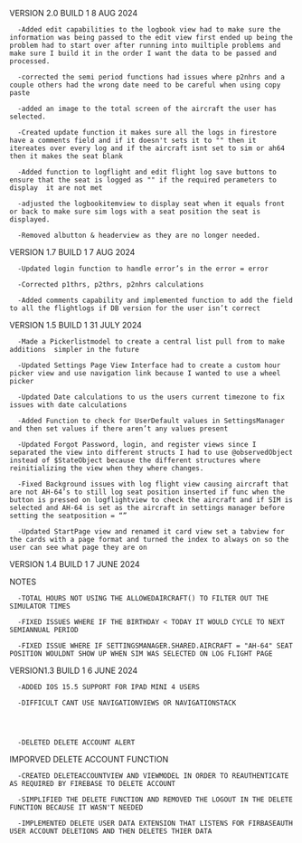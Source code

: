 VERSION 2.0 BUILD 1
8 AUG 2024

      -Added edit capabilities to the logbook view had to make sure the information was being passed to the edit view first ended up being the problem had to start over after running into muiltiple problems and make sure I build it in the order I want the data to be passed and processed.
      
      -corrected the semi period functions had issues where p2nhrs and a couple others had the wrong date need to be careful when using copy paste
      
      -added an image to the total screen of the aircraft the user has selected. 
      
      -Created update function it makes sure all the logs in firestore have a comments field and if it doesn't sets it to "" then it itereates over every log and if the aircraft isnt set to sim or ah64 then it makes the seat blank
      
      -Added function to logflight and edit flight log save buttons to ensure that the seat is logged as "" if the required perameters to display  it are not met
      
      -adjusted the logbookitemview to display seat when it equals front or back to make sure sim logs with a seat position the seat is displayed.
      
      -Removed albutton & headerview as they are no longer needed.



VERSION 1.7 BUILD 1
7 AUG 2024

      -Updated login function to handle error’s in the error = error

      -Corrected p1thrs, p2thrs, p2nhrs calculations

      -Added comments capability and implemented function to add the field to all the flightlogs if DB version for the user isn’t correct

VERSION 1.5 BUILD 1
31 JULY 2024

      -Made a Pickerlistmodel to create a central list pull from to make additions 	simpler in the future

      -Updated Settings Page View Interface had to create a custom hour picker view and use navigation link because I wanted to use a wheel picker

      -Updated Date calculations to us the users current timezone to fix issues with date calculations

      -Added Function to check for UserDefault values in SettingsManager and then set values if there aren’t any values present

      -Updated Forgot Password, login, and register views since I separated the view into different structs I had to use @observedObject instead of $StateObject because the different structures where reinitializing the view when they where changes. 

      -Fixed Background issues with log flight view causing aircraft that are not AH-64’s to still log seat position inserted if func when the button is pressed on logflightview to check the aircraft and if SIM is selected and AH-64 is set as the aircraft in settings manager before setting the seatposition = “”

      -Updated StartPage view and renamed it card view set a tabview for the cards with a page format and turned the index to always on so the user can see what page they are on
      
VERSION 1.4 BUILD 1
7 JUNE 2024

NOTES

      -TOTAL HOURS NOT USING THE ALLOWEDAIRCRAFT() TO FILTER OUT THE SIMULATOR TIMES
      
      -FIXED ISSUES WHERE IF THE BIRTHDAY < TODAY IT WOULD CYCLE TO NEXT SEMIANNUAL PERIOD
      
      -FIXED ISSUE WHERE IF SETTINGSMANAGER.SHARED.AIRCRAFT = "AH-64" SEAT POSITION WOULDNT SHOW UP WHEN SIM WAS SELECTED ON LOG FLIGHT PAGE


VERSION1.3  BUILD 1
6 JUNE 2024


      -ADDED IOS 15.5 SUPPORT FOR IPAD MINI 4 USERS

      -DIFFICULT CANT USE NAVIGATIONVIEWS OR NAVIGATIONSTACK
      



      -DELETED DELETE ACCOUNT ALERT
IMPORVED DELETE ACCOUNT FUNCTION

      -CREATED DELETEACCOUNTVIEW AND VIEWMODEL IN ORDER TO REAUTHENTICATE AS REQUIRED BY FIREBASE TO DELETE ACCOUNT
      
      -SIMPLIFIED THE DELETE FUNCTION AND REMOVED THE LOGOUT IN THE DELETE FUNCTION BECAUSE IT WASN'T NEEDED
      
      -IMPLEMENTED DELETE USER DATA EXTENSION THAT LISTENS FOR FIRBASEAUTH USER ACCOUNT DELETIONS AND THEN DELETES THIER DATA


